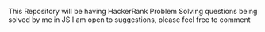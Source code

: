 This Repository will be having HackerRank Problem Solving questions being solved by me in JS
I am open to suggestions, please feel free to comment 
